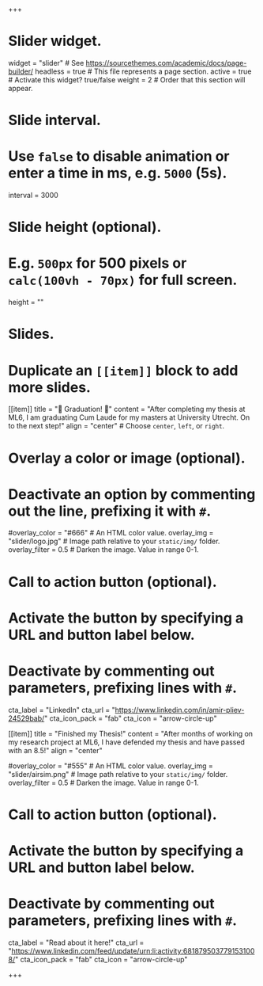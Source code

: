 +++
# Slider widget.
widget = "slider"  # See https://sourcethemes.com/academic/docs/page-builder/
headless = true  # This file represents a page section.
active = true  # Activate this widget? true/false
weight = 2  # Order that this section will appear.

# Slide interval.
# Use `false` to disable animation or enter a time in ms, e.g. `5000` (5s).
interval = 3000

# Slide height (optional).
# E.g. `500px` for 500 pixels or `calc(100vh - 70px)` for full screen.
height = ""

# Slides.
# Duplicate an `[[item]]` block to add more slides.
[[item]]
  title = ":confetti_ball: Graduation! :confetti_ball:"
  content = "After completing my thesis at ML6, I am graduating Cum Laude for my masters at University Utrecht. On to the next step!"
  align = "center"  # Choose `center`, `left`, or `right`.

  # Overlay a color or image (optional).
  #   Deactivate an option by commenting out the line, prefixing it with `#`.
  #overlay_color = "#666"  # An HTML color value.
  overlay_img = "slider/logo.jpg"  # Image path relative to your `static/img/` folder.
  overlay_filter = 0.5  # Darken the image. Value in range 0-1.

  # Call to action button (optional).
  #   Activate the button by specifying a URL and button label below.
  #   Deactivate by commenting out parameters, prefixing lines with `#`.
  cta_label = "LinkedIn"
  cta_url = "https://www.linkedin.com/in/amir-pliev-24529bab/"
  cta_icon_pack = "fab"
  cta_icon = "arrow-circle-up"

[[item]]
  title = "Finished my Thesis!"
  content = "After months of working on my research project at ML6, I have defended my thesis and have passed with an 8.5!"
  align = "center"

  #overlay_color = "#555"  # An HTML color value.
  overlay_img = "slider/airsim.png"  # Image path relative to your `static/img/` folder.
  overlay_filter = 0.5  # Darken the image. Value in range 0-1.

   # Call to action button (optional).
  #   Activate the button by specifying a URL and button label below.
  #   Deactivate by commenting out parameters, prefixing lines with `#`.
  cta_label = "Read about it here!"
  cta_url = "https://www.linkedin.com/feed/update/urn:li:activity:6818795037791531008/"
  cta_icon_pack = "fab"
  cta_icon = "arrow-circle-up"


+++
